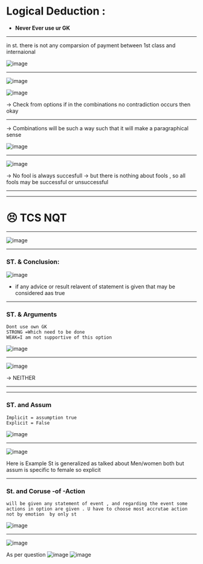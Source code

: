 # Logical Deduction :
- **Never Ever use ur GK**

---

in st. there is not any comparsion of payment between 1st class and internaional

![image](https://user-images.githubusercontent.com/77873383/183054055-f0249b78-ee3d-4476-80d9-afd423fdd233.png)

---

![image](https://user-images.githubusercontent.com/77873383/183054395-536267d0-4450-4dd7-86a3-2e742afa117f.png)

![image](https://user-images.githubusercontent.com/77873383/183054419-3f5beafc-5c79-4b20-8ada-6afbaa701153.png)

-> Check from options if in the combinations no contradiction occurs then okay

---

-> Combinations will be such a way such that it  will make a paragraphical sense

![image](https://user-images.githubusercontent.com/77873383/183056424-fab204b2-969e-493b-bbbf-6f5250a172b6.png)

---

![image](https://user-images.githubusercontent.com/77873383/183056754-823fab7c-b8df-44e8-92f2-f46616cfbdef.png)

-> No fool is always succesfull
-> but there is nothing about fools , so all fools may be successful or unsuccessful


---
---

# 😣 TCS NQT

---
![image](https://user-images.githubusercontent.com/77873383/185099672-ce4799b5-c078-4c9d-b3d3-9db53e2e9080.png)

---
### ST. & Conclusion:
![image](https://user-images.githubusercontent.com/77873383/185100737-a83eaa97-fd8a-4f0c-9d24-376bfd17c777.png)


- if any advice or result relavent of statement is given that may be considered aas true

---
### ST. & Arguments

```
Dont use own GK
STRONG =Which need to be done
WEAK=I am not supportive of this option
```
![image](https://user-images.githubusercontent.com/77873383/185101345-848b2678-f48a-4c05-8113-1c73b4c104f7.png)

---

![image](https://user-images.githubusercontent.com/77873383/185101618-70569f93-ee56-48bd-ab5a-caf6b9e76608.png)

-> NEITHER

---
---

### ST. and Assum

```
Implicit = assumption true
Explicit = False
```
![image](https://user-images.githubusercontent.com/77873383/185102043-1a0e2a35-b975-4acb-aa1a-27d32c82099f.png)

---

![image](https://user-images.githubusercontent.com/77873383/185102215-a48bdf39-509b-4b15-9f5d-fa25d02da98c.png)

Here is Example St is generalized as talked about Men/women both but assum is specific to female so explicit

---

### St. and Coruse -of -Action

```will be given any statement of event , and regarding the event some actions in option are given . U have to choose most accrutae action not by emotion  by only st```

![image](https://user-images.githubusercontent.com/77873383/185103098-627fdafd-f34d-40b7-9cd9-9d07672214a8.png)

---

![image](https://user-images.githubusercontent.com/77873383/226231603-18167733-62fc-4978-b09c-8dfcb7990ff3.png)

As per question
![image](https://user-images.githubusercontent.com/77873383/226231699-af44dc83-44de-4ac7-a93e-6143838545d0.png)
![image](https://user-images.githubusercontent.com/77873383/226231913-611b5c72-fc97-4b73-a443-fb9aa1456b1c.png)

